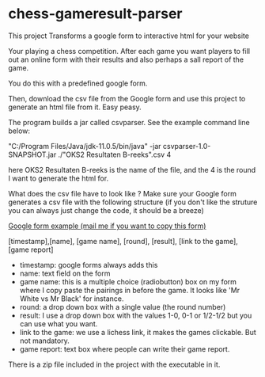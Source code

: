 # chess-gameresult-parser
This project Transforms a google form to interactive html for your website


Your playing a chess competition. After each game you want players to fill out an online form with their results
and also perhaps a sall report of the game.

You do this with a predefined google form.

Then, download the csv file from the Google form and use this project to generate an html file from it.
Easy peasy.

The program builds a jar called csvparser. See the example command line below:

"C:/Program Files/Java/jdk-11.0.5/bin/java" -jar csvparser-1.0-SNAPSHOT.jar ./"OKS2 Resultaten B-reeks".csv 4

here OKS2 Resultaten B-reeks is the name of the file, and the 4 is the round I want to generate the html for.


What does the csv file have to look like ? 
Make sure your Google form generates a csv file with the following structure (if you don't like the struture you can always just change the code, it should be a breeze)

[Google form example (mail me if you want to copy this form)](https://docs.google.com/forms/d/e/1FAIpQLSc6aupA6wnYZ_IAgUkHfwj5w3Rrnbi_D33ukzzsztr75kzHRA/viewform)

[timestamp],[name], [game name], [round], [result], [link to the game], [game report]

* timestamp: google forms always adds this
* name: text field on the form
* game name: this is a multiple choice (radiobutton) box on my form where I copy paste the pairings in before the game. It looks like 'Mr White vs Mr Black' for instance. 
* round: a drop down box with a single value (the round number)
* result: I use a drop down box with the values 1-0, 0-1 or 1/2-1/2 but you can use what you want.
* link to the game: we use a lichess link, it makes the games clickable. But not mandatory.
* game report: text box where people can write their game report.

There is a zip file included in the project with the executable in it.
